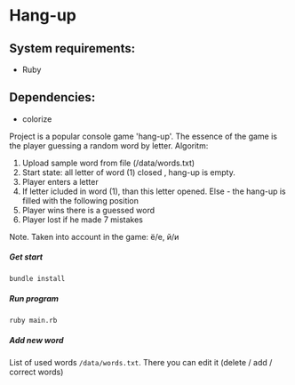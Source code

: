#  Hang-up
## System requirements:
- Ruby

## Dependencies:
- colorize

Project is a popular console game 'hang-up'. The essence of the game is the
player guessing a random word by letter.
Algoritm:
1. Upload sample word from file (/data/words.txt)
2. Start state: all letter of word (1) closed , hang-up is empty.
3. Player enters a letter
4. If letter icluded in word (1), than this letter opened. Else - the hang-up
is filled with the following position
5. Player wins there is a guessed word
6. Player lost if he made 7 mistakes

Note. Taken into account in the game: ё/е, й/и

##### Get start
```sh
bundle install
```

##### Run program
```sh
ruby main.rb
```
#####  Add new word
List of used words `/data/words.txt`.
There you can edit it (delete / add / correct words)
